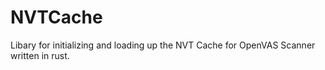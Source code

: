 # NVTCache

Libary for initializing and loading up the NVT Cache for OpenVAS Scanner written in rust.
